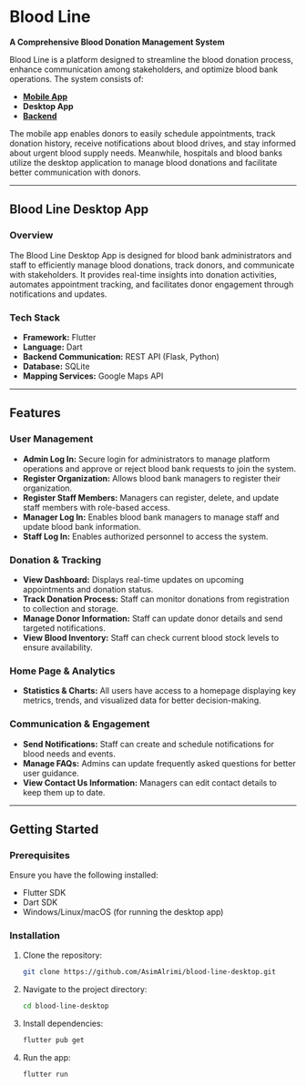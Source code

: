 # Blood Line

**A Comprehensive Blood Donation Management System**

Blood Line is a platform designed to streamline the blood donation process, enhance communication among stakeholders, and optimize blood bank operations. The system consists of:
- **[Mobile App](https://github.com/AsimAlrimi/blood-line-mobile.git)**  
- **Desktop App**  
- **[Backend](https://github.com/AsimAlrimi/blood-line-backend.git)**  

The mobile app enables donors to easily schedule appointments, track donation history, receive notifications about blood drives, and stay informed about urgent blood supply needs. Meanwhile, hospitals and blood banks utilize the desktop application to manage blood donations and facilitate better communication with donors.

---

## Blood Line Desktop App

### Overview
The Blood Line Desktop App is designed for blood bank administrators and staff to efficiently manage blood donations, track donors, and communicate with stakeholders. It provides real-time insights into donation activities, automates appointment tracking, and facilitates donor engagement through notifications and updates.

### Tech Stack
- **Framework:** Flutter
- **Language:** Dart
- **Backend Communication:** REST API (Flask, Python)
- **Database:** SQLite
- **Mapping Services:** Google Maps API

---

## Features

### **User Management**
- **Admin Log In:** Secure login for administrators to manage platform operations and approve or reject blood bank requests to join the system.
- **Register Organization:** Allows blood bank managers to register their organization.
- **Register Staff Members:** Managers can register, delete, and update staff members with role-based access.
- **Manager Log In:** Enables blood bank managers to manage staff and update blood bank information.
- **Staff Log In:** Enables authorized personnel to access the system.

### **Donation & Tracking**
- **View Dashboard:** Displays real-time updates on upcoming appointments and donation status.
- **Track Donation Process:** Staff can monitor donations from registration to collection and storage.
- **Manage Donor Information:** Staff can update donor details and send targeted notifications.
- **View Blood Inventory:** Staff can check current blood stock levels to ensure availability.

### **Home Page & Analytics**
- **Statistics & Charts:** All users have access to a homepage displaying key metrics, trends, and visualized data for better decision-making.

### **Communication & Engagement**
- **Send Notifications:** Staff can create and schedule notifications for blood needs and events.
- **Manage FAQs:** Admins can update frequently asked questions for better user guidance.
- **View Contact Us Information:** Managers can edit contact details to keep them up to date.

---

## Getting Started

### Prerequisites
Ensure you have the following installed:
- Flutter SDK
- Dart SDK
- Windows/Linux/macOS (for running the desktop app)

### Installation
1. Clone the repository:
   ```sh
   git clone https://github.com/AsimAlrimi/blood-line-desktop.git
   ```
2. Navigate to the project directory:
   ```sh
   cd blood-line-desktop
   ```
3. Install dependencies:
   ```sh
   flutter pub get
   ```
4. Run the app:
   ```sh
   flutter run
   ```

